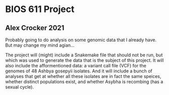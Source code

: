 # BIOS 611 Project
## Alex Crocker 2021

Probably going to do analysis on some genomic data that I already have. But may change my mind agian... 

The project will (might) include a Snakemake file that should not be run, but which was used to generate the data that is the subject of this project. 
It will also include the afformentioned data: a variant call file (VCF) for the genomes of 48 Ashbya gosepyii isolates. And it will include a bunch of analyses that get at whether all these isolates are in fact the same speices, whether distinct populations exist, and whether Asybha is recombing (has a sexual cycle).
